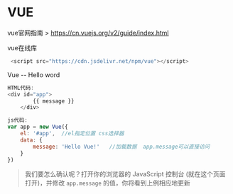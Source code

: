 # VUE

vue官网指南 > https://cn.vuejs.org/v2/guide/index.html

vue在线库

```javascript
 <script src="https://cdn.jsdelivr.net/npm/vue"></script>
```

Vue -- Hello word

```javascript
HTML代码: 
<div id="app">
        {{ message }}
    </div>

js代码:
var app = new Vue({
    el: '#app',  //el指定位置 css选择器
    data: {
        message: 'Hello Vue!'   //加载数据  app.message可以直接访问
    }
})
```

> 我们要怎么确认呢？打开你的浏览器的 JavaScript 控制台 (就在这个页面打开)，并修改 `app.message` 的值，你将看到上例相应地更新

